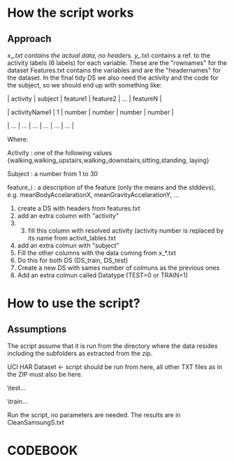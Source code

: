 # How the script works
## Approach
x_*.txt contains the actual data, no headers.
y_*.txt contains a ref. to the activity labels (6 labels) for each variable. These are the "rownames" for the dataset
Features.txt contains the variables and are the "headernames" for the dataset.
In the final tidy DS we also need the activity and the code for the subject, so we should end up with something like:

|   activity    | subject  |  feature1  | feature2   |   ...  | featureN |

| activityName1 |     1    |   number   |   number   | number |   number |

|     ...       |   ...    |    ...     |   ...      |  ...   |   ...    |

Where:

Activity  : one of the following values {walking,walking_upstairs,walking_downstairs,sitting,standing, laying}

Subject   : a number from 1 to 30

feature_i  : a description of the feature (only the means and the stddevs), e.g. meanBodyAccelarationX, meanGravityAccelarationY, ...

1. create a DS with headers from features.txt
2. add an extra column with "activity"
3. 3. fill this column with resolved activity (activity number is replaced by its name from activit_lables.txt
4. add an extra colmun with "subject"
4. Fill the other columns with the data coming from x_*.txt
5. Do this for both DS (DS_train, DS_test)
6. Create a new DS with sames number of colmuns as the previous ones
7. Add an extra colmun called Datatype (TEST=0 or TRAIN=1)

# How to use the script?
## Assumptions
The script assume that it is run from the directory where the data resides including the subfolders as extracted from the zip.

UCI HAR Dataset <- script should be run from here, all other TXT files as in the ZIP must also be here.

  \\test\...
  
  \\train\...

Run the script, no parameters are needed. The results are in CleanSamsungS.txt
  
# CODEBOOK
